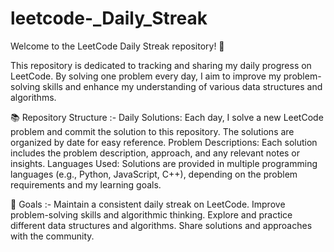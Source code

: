 # leetcode-_Daily_Streak

Welcome to the LeetCode Daily Streak repository! 🎯

This repository is dedicated to tracking and sharing my daily progress on LeetCode. By solving one problem every day, I aim to improve my problem-solving skills and enhance my understanding of various data structures and algorithms.

📚 Repository Structure :-
Daily Solutions: Each day, I solve a new LeetCode problem and commit the solution to this repository. The solutions are organized by date for easy reference.
Problem Descriptions: Each solution includes the problem description, approach, and any relevant notes or insights.
Languages Used: Solutions are provided in multiple programming languages (e.g., Python, JavaScript, C++), depending on the problem requirements and my learning goals.

🎯 Goals :-
Maintain a consistent daily streak on LeetCode.
Improve problem-solving skills and algorithmic thinking.
Explore and practice different data structures and algorithms.
Share solutions and approaches with the community.
